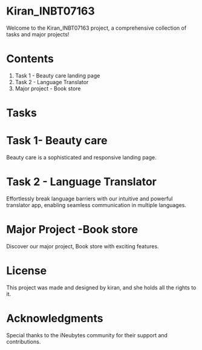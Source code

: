 # Kiran_INBT07163

Welcome to the Kiran_INBT07163 project, a comprehensive collection of tasks and major projects!
# Contents
1. Task 1 - Beauty care landing page
2. Task 2 - Language Translator
3. Major project - Book store
   
# Tasks

# Task 1- Beauty care
Beauty care is a sophisticated and responsive landing page. 

# Task 2 - Language Translator
Effortlessly break language barriers with our intuitive and powerful translator app, enabling seamless communication in multiple languages.

# Major Project -Book store
Discover our major project, Book store with exciting features.

# License
This project was made and designed by kiran, and she holds all the rights to it.

# Acknowledgments
Special thanks to the iNeubytes community for their support and contributions.


